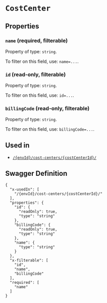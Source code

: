 # `CostCenter` #







## Properties ##

### `name` (required, filterable) ###




Property of type: `string`.


To filter on this field, use: `name=...`.


### `id` (read-only, filterable) ###




Property of type: `string`.


To filter on this field, use: `id=...`.


### `billingCode` (read-only, filterable) ###




Property of type: `string`.


To filter on this field, use: `billingCode=...`.




## Used in ##

  + [`/{envId}/cost-centers/{costCenterId}/`](./../rest/api/user/v1beta0/{envId}/cost-centers/{costCenterId}/)

## Swagger Definition ##

    {
      "x-usedIn": [
        "/{envId}/cost-centers/{costCenterId}/"
      ], 
      "properties": {
        "id": {
          "readOnly": true, 
          "type": "string"
        }, 
        "billingCode": {
          "readOnly": true, 
          "type": "string"
        }, 
        "name": {
          "type": "string"
        }
      }, 
      "x-filterable": [
        "id", 
        "name", 
        "billingCode"
      ], 
      "required": [
        "name"
      ]
    }
